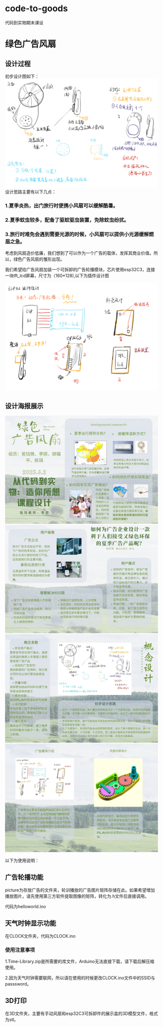 # code-to-goods
代码到实物期末课设

# 绿色广告风扇

## 设计过程
初步设计图如下：
![image](https://github.com/Windwings0711/code-to-goods/blob/main/img/QQ%E5%9B%BE%E7%89%8720230530135937.jpg)
设计思路主要有以下几点：

### 1.夏季炎热，出门旅行时便携小风扇可以缓解酷暑。
### 2.夏季蚊虫较多，配备了驱蚊驱虫装置，免除蚊虫纷扰。
### 3.旅行时难免会遇到需要光源的时候，小风扇可以提供小光源缓解燃眉之急。



考虑到风扇造价低廉，我们想到了可以作为一个广告的载体，发挥其商业价值。所以，绿色广告风扇的雏形出现。

我们希望给广告风扇加装一个可拆卸的广告轮播模块，芯片使用esp32C3，连接一块tft_lcd屏幕，尺寸为（160*128),以下为插件设计图


![image](https://github.com/Windwings0711/code-to-goods/blob/main/img/QQ%E5%9B%BE%E7%89%8720230530135951.jpg)


## 设计海报展示
![image](https://github.com/Windwings0711/code-to-goods/blob/main/img/%E8%83%8C%E6%99%AF.jpg)
![image](https://github.com/Windwings0711/code-to-goods/blob/main/img/%E8%AE%BE%E8%AE%A1%E6%80%9D%E8%B7%AF.jpg)
![image](https://github.com/Windwings0711/code-to-goods/blob/main/img/%E8%AE%BE%E8%AE%A1%E8%BF%87%E7%A8%8B%EF%BC%8C%E6%88%90%E6%9E%9C%E5%B1%95%E7%A4%BA.jpg)
![image](https://github.com/Windwings0711/code-to-goods/blob/main/img/4.jpg)

以下为使用说明：
## 广告轮播功能
picture为存放广告的文件夹，轮训播放的广告图片矩阵存储在此。如果希望增加播放图片，请先使用第三方软件提取图像的矩阵，转化为.h文件后直接调用。

代码为helloworld.ino

## 天气时钟显示功能
在CLOCK文件夹，代码为CLOCK.ino

### 使用注意事项
1.Time-Library.zip是所需要的库文件，Arduino无法直接下载，请下载后解压缩使用。

2.因为天气时钟需要联网，所以请在使用的时候更改CLOCK.ino文件中的SSID与passsword。

## 3D打印
在3D文件夹，主要有手动风扇和esp32C3可拆卸件的展示盒的3D模型文件，格式为stl。

